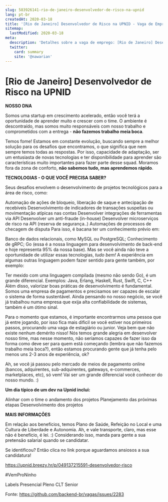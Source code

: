 ```yaml
---
slug: 583926141-rio-de-janeiro-desenvolvedor-de-risco-na-upnid
lang: pt-br
createdAt: 2020-03-18
title: '[Rio de Janeiro] Desenvolvedor de Risco na UPNID - Vaga de Emprego'
sitemap:
  lastModified: 2020-03-18
meta:
  description: 'Detalhes sobre a vaga de emprego: [Rio de Janeiro] Desenvolvedor de Risco na UPNID'
  twitter:
    card: summary
    site: '@nawarian'
---
```


# [Rio de Janeiro] Desenvolvedor de Risco na UPNID

**NOSSO DNA**

Somos uma startup em crescimento acelerado, então você terá a oportunidade de aprender muito e crescer com o time. O ambiente é descontraído, mas somos muito responsáveis com nosso trabalho e comprometidos com a entrega - **não fazemos trabalho meia boca**.

Temos fome! Estamos em constante evolução, buscando sempre a melhor solução para os desafios que encontramos, o que significa que nem sempre temos todas as respostas. Por isso, capacidade de adaptação, ser um entusiasta de novas tecnologias e ter disponibilidade para aprender são características muito importantes para fazer parte desse squad. Moramos fora da zona de conforto, **não sabemos tudo, mas aprendemos rápido**.

**TECNOLOGIAS - O QUE VOCÊ PRECISA SABER?**

Seus desafios envolvem o desenvolvimento de projetos tecnológicos para a área de risco, como:

Automação de ações de bloqueio, liberação de saque e antecipação de recebíveis
Desenvolvimento de indicadores de transações suspeitas ou movimentação atípicas nas contas
Desenvolver integrações de ferramentas via API
Desenvolver um anti-fraude (in-house)
Desenvolver microserviços de risco na API (reserva de segurança..)
Automações de processos de checagem de disputa
Para isso, é bacana ter um conhecimento prévio em:

Banco de dados relacionais, como MySQL ou PostgreSQL;
Conhecimento de gRPC;
Go (essa é a nossa linguagem para desenvolvimento de back-end e hoje representa 95% da nossa base).
Mas se você ainda não teve a oportunidade de utilizar essas tecnologias, _tudo bem!_ A experiência em algumas outras linguagem podem fazer sentido para gente também, por exemplo:

Ter mexido com uma linguagem compilada (mesmo não sendo Go), é um grande diferencial. Exemplos: Java, Erlang, Haskell, Rust, Swift, C, C++
Além disso, valorizar boas práticas de desenvolvimento é fundamental. Somos uma empresa de pagamentos e precisamos ser capazes de escalar o sistema de forma sustentável. Ainda pensando no nosso negócio, se você já trabalhou numa empresa que exija alta confiabilidade de sistemas, também é um ótimo sinal.

Para o momento que estamos, é importante encontrarmos uma pessoa que já entre jogando, por isso fica mais dificil se você estiver nos primeiros passos, procurando uma vaga de estagiário ou junior. Veja bem que não existe nenhum demérito nisso! Nós temos grande alegria em desenvolver nosso time, mas nesse momento, não seríamos capazes de fazer isso da forma como deve ser para quem está começando (lembra que não fazemos trabalho meia boca?), então estamos procurando gente que já tenha pelo menos uns 2-3 anos de experiência, ok?

Ah, se você já passou pelo mercado de meios de pagamento online (bancos, adquirentes, sub-adquirentes, gateways, e-commerces, marketplaces, etc), só vem! Vai ser um grande diferencial você conhecer do nosso mundo. :)

**Um dia típico de um dev na Upnid inclui:**

Alinhar com o time o andamento dos projetos
Planejamento das próximas etapas
Desenvolvimento dos projetos

**MAIS INFORMAÇÕES**

Em relação aos benefícios, temos Plano de Saúde, Refeição no Local e uma Cultura de Liberdade e Autonomia. Ah, e vale transporte, claro, mas esse não é benefício, é lei. :) Considerando isso, manda para gente a sua pretensão salarial quando se candidatar.

Se identificou? Então clica no link porque aguardamos ansiosos a sua candidatura!

https://upnid.breezy.hr/p/049137215591-desenvolvedor-risco

#VemProNinho

Labels
Presencial
Pleno
CLT
Senior

Fonte: https://github.com/backend-br/vagas/issues/2283